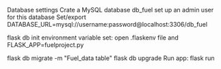 Database settings
Crate a MySQL database db_fuel
set up an admin user for this database
Set/export  DATABASE_URL=mysql://username:password@localhost:3306/db_fuel

flask db init
environment variable set:
open .flaskenv file and FLASK_APP=fuelproject.py

flask db migrate -m "Fuel_data table"
flask db upgrade
Run app:
flask run


